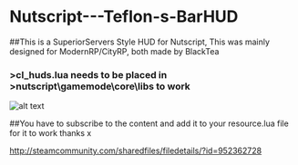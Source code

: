 # Nutscript---Teflon-s-BarHUD
##This is a SuperiorServers Style HUD for Nutscript, This was mainly designed for ModernRP/CityRP, both made by BlackTea

### >cl_huds.lua needs to be placed in >nutscript\gamemode\core\libs to work

![alt text](https://images.discordapp.net/attachments/313320685558824960/327377736576532481/unknown.png?width=720&height=372 "The Hud")

##You have to subscribe to the content and add it to your resource.lua file for it to work thanks x 

http://steamcommunity.com/sharedfiles/filedetails/?id=952362728
